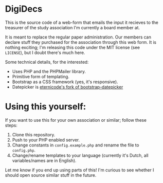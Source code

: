 # DigiDecs

This is the source code of a web-form that emails the input
it recieves to the treasurer of the study association I'm
currently a board member at.

It is meant to replace the regular paper administration.
Our members can declare stuff they purchased for the
association through this web form. It is nothing exciting;
I'm releasing this code under the MIT license (see `LICENSE`),
but I doubt there's much here.

Some technical details, for the interested:

 - Uses PHP and the PHPMailer library.
 - Primitive form of templating.
 - Bootstrap as a CSS framework (yes, it's responsive).
 - Datepicker is [eternicode's fork of bootstrap-datepicker][bsdp]

# Using this yourself:

If you want to use this for your own association or similar;
follow these steps:

 1. Clone this repository.
 2. Push to your PHP enabled server.
 3. Change constants in `config.example.php` and rename the file
    to `config.php`.
 4. Change/rename templates to your language (currently it's Dutch,
    all variables/names are in English).

Let me know if you end up using parts of this! I'm curious
to see whether I should open source similar stuff in the
future.

[bsdp]:https://github.com/eternicode/bootstrap-datepicker
